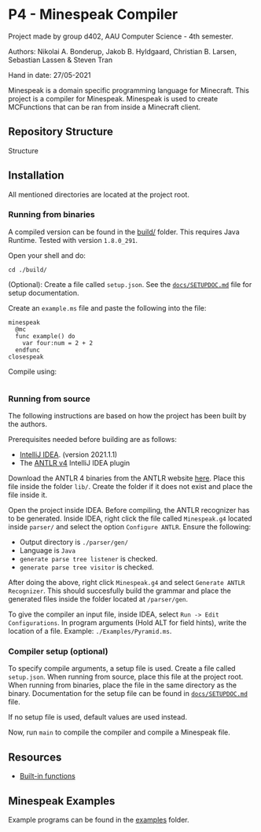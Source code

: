 # P4 - Minespeak Compiler

Project made by group d402, AAU Computer Science - 4th semester.

Authors: Nikolai A. Bonderup, Jakob B. Hyldgaard, Christian B. Larsen, Sebastian Lassen & Steven Tran

Hand in date: 27/05-2021

Minespeak is a domain specific programming language for Minecraft. This project is a compiler for Minespeak. Minespeak is used to create MCFunctions that can be ran from inside a Minecraft client.

## Repository Structure
Structure
## Installation
All mentioned directories are located at the project root.

### Running from binaries
A compiled version can be found in the [build/](./build) folder. This requires Java Runtime. Tested with version `1.8.0_291`.

Open your shell and do:

```shell
cd ./build/
```

(Optional): Create a file called `setup.json`. See the [`docs/SETUPDOC.md`](./docs/SETUPDOC.md) file for setup documentation.

Create an `example.ms` file and paste the following into the file:

```
minespeak
  @mc
  func example() do
    var four:num = 2 + 2
  endfunc
closespeak
```

Compile using:

```shell

```

### Running from source
The following instructions are based on how the project has been built by the authors. 

Prerequisites needed before building are as follows:
- [IntelliJ IDEA](https://www.jetbrains.com/idea/). (version 2021.1.1)
- The [ANTLR v4](https://plugins.jetbrains.com/plugin/7358-antlr-v4) IntelliJ IDEA plugin

Download the ANTLR 4 binaries from the ANTLR website [here](https://www.antlr.org/download/antlr-4.9.2-complete.jar). Place this file inside the folder `lib/`. Create the folder if it does not exist and place the file inside it.

Open the project inside IDEA. Before compiling, the ANTLR recognizer has to be generated. Inside IDEA, right click the file called `Minespeak.g4` located inside `parser/` and select the option `Configure ANTLR`. Ensure the following:
- Output directory is `./parser/gen/`
- Language is `Java`
- `generate parse tree listener` is checked.
- `generate parse tree visitor` is checked.

After doing the above, right click `Minespeak.g4` and select `Generate ANTLR Recognizer`. This should succesfully build the grammar and place the generated files inside the folder located at `/parser/gen`.

To give the compiler an input file, inside IDEA, select `Run -> Edit Configurations`. In program arguments (Hold ALT for field hints), write the location of a file. Example: `./Examples/Pyramid.ms`.

### Compiler setup (optional)
To specify compile arguments, a setup file is used. Create a file called `setup.json`. When running from source, place this file at the project root. When running from binaries, place the file in the same directory as the binary. Documentation for the setup file can be found in [`docs/SETUPDOC.md`](./docs/SETUPDOC.md) file.

If no setup file is used, default values are used instead.

Now, run `main` to compile the compiler and compile a Minespeak file.

## Resources

- [Built-in functions](./docs/BUILTINDOC.md)

## Minespeak Examples

Example programs can be found in the [examples](./Examples) folder.
